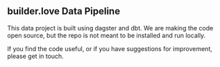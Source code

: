 ## builder.love Data Pipeline

This data project is built using dagster and dbt. We are making the code open source, but the repo is not meant to be installed and run locally. 

If you find the code useful, or if you have suggestions for improvement, please get in touch. 
